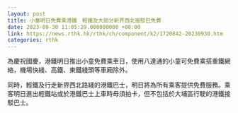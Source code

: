 ```yaml
---
layout: post
title: 小童明日免費乘港鐵　輕鐵及大部分新界西北接駁巴免費
date: 2023-09-30 11:05:29.000000000 +08:00
link: https://news.rthk.hk/rthk/ch/component/k2/1720842-20230930.htm
categories: rthk
---
```


為慶祝國慶，港鐵明日推出小童免費乘車日，使用八達通的小童可免費乘搭重鐵網絡，機場快綫、高鐵、東鐵綫頭等車廂除外。

同時，輕鐵及行走新界西北路綫的港鐵巴士，明日將為所有乘客提供免費服務。乘客明日進出輕鐵站或於港鐵巴士上車時毋須拍卡，但不包括於大埔區行駛的港鐵接駁巴士。
